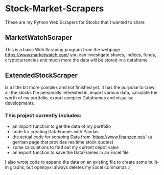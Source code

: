 # Stock-Market-Scrapers
These are my Python Web Scrapers for Stocks that I wanted to share

## MarketWatchScraper
This is a basic Web Scraping program from the webpage https://www.marketwatch.com/
you can investigate shares, indices, funds, cryptoturrencies and much more
the data will be stored in a dataframe

## ExtendedStockScraper
is a little bit more complex and not finished yet.
It has the purpose to crawl all the stocks I'm personally interested in, import various data,
calculate the worth of my portfolio, export complex Dataframes and visualise developments.
### This project currently includes:
- an import function to get the data of my portfolio
- code for creating DataFrames with Pandas
- the actual code for scraping Data from 'https://www.finanzen.net/' (a german page that provides realtime stock quotes)
- some calculations to find out my current depot value
- an export function to save the DataFrames in an Excel file

I also wrote code to append the data on an existing file to create some built-in graphs, 
but openpyxl always deletes my Excel commands :( 
